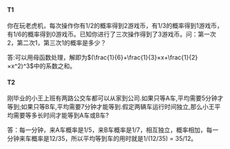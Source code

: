 #### T1

你在玩老虎机，每次操作你有1/2的概率得到2游戏币，有1/3的概率得到1游戏币，有1/6的概率得到0游戏币。已知你进行了三次操作得到了3游戏币。问：第一次2，第二次1，第三次1的概率是多少？

答:可以用母函数处理，解即为$(\frac{1}{6}+\frac{1}{3}×x+\frac{1}{2}×x^2)^3$中的系数之和。

#### T2

刚毕业的小王上班有两路公交车都可以从家到公司.如果只等A车,平均需要5分钟才等到;如果只等B车,平均需要7分钟才能等到.假定两辆车运行时间独立,那么小王平均需要等多长时间才能等到A车或B车?

答：每一分钟，来A车概率是1/5，来B车概率是1/7，相互独立，概率相加，每一分钟来车概率是12/35，所以平均等到车的用时就是1/(12/35) = 35/12。



